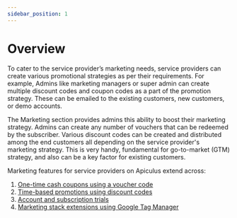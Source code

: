 ```yaml
---
sidebar_position: 1
---
```

# Overview

To cater to the service provider’s marketing needs, service providers can create various promotional strategies as per their requirements. For example, Admins like marketing managers or super admin can create multiple discount codes and coupon codes as a part of the promotion strategy. These can be emailed to the existing customers, new customers, or demo accounts.

The Marketing section provides admins this ability to boost their marketing strategy. Admins can create any number of vouchers that can be redeemed by the subscriber. Various discount codes can be created and distributed among the end customers all depending on the service provider's marketing strategy. This is very handy, fundamental for go-to-market (GTM) strategy, and also can be a key factor for existing customers.

Marketing features for service providers on Apiculus extend across:

1. [One-time cash coupons using a voucher code](WorkingwithCoupons)
2. [Time-based promotions using discount codes](WorkingwithDiscountCodes)
3. [Account and subscription trials](/docs/Administration/TrialManagement/AboutTrials)
4. [Marketing stack extensions using Google Tag Manager](/docs/GettingStarted/InBuiltApps/ManagingGooglereCAPTCHAandTagManager)
